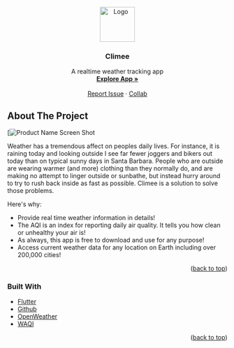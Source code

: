 <div id="top"></div>

<!-- PROJECT LOGO -->
<br />
<div align="center">
  <a href="https://github.com/phantom037/Climee">
    <img src="https://dlmocha.com/GameImages/climee.png" alt="Logo" width="80" height="80">
  </a>

<h3 align="center">Climee</h3>

  <p align="center">
    A realtime weather tracking app
    <br />
    <a href="https://dlmocha.com/app/climee"><strong>Explore App »</strong></a>
    <br />
    <br />
    <a href="https://dlmocha.com/contact">Report Issue</a>
    ·
    <a href="https://dlmocha.com/contact">Collab</a>
  </p>
</div>

<!-- ABOUT THE PROJECT -->
## About The Project

[![Product Name Screen Shot](https://media.istockphoto.com/photos/birch-in-frost-picture-id1301976222?b=1&k=20&m=1301976222&s=170667a&w=0&h=B5WsNAcRCIERJbUv1AqE2aL03fRHqfVaGViFxltCQpE=)

Weather has a tremendous affect on peoples daily lives. For instance, it is raining today and looking outside I see far fewer joggers and bikers out today than on typical sunny days in Santa Barbara. People who are outside are wearing warmer (and more) clothing than they normally do, and are making no attempt to linger outside or sunbathe, but instead hurry around to try to rush back inside as fast as possible. Climee is a solution to solve those problems.

Here's why:
* Provide real time weather information in details!
* The AQI is an index for reporting daily air quality. It tells you how clean or unhealthy your air is!
* As always, this app is free to download and use for any purpose!
* Access current weather data for any location on Earth including over 200,000 cities!

<p align="right">(<a href="#top">back to top</a>)</p>



### Built With

* [Flutter](https://flutter.dev/)
* [Github](https://github.com/)
* [OpenWeather](https://openweathermap.org/)
* [WAQI](https://waqi.info/)

<p align="right">(<a href="#top">back to top</a>)</p>

